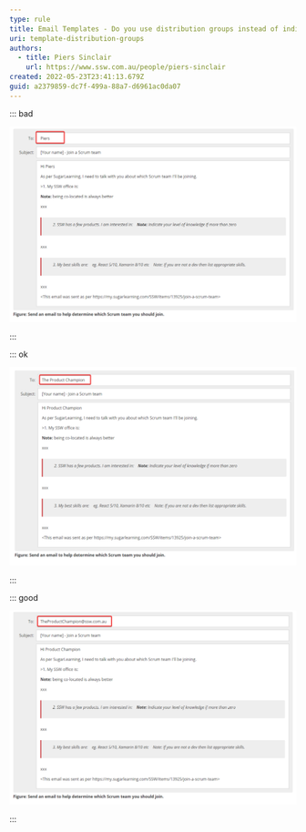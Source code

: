 ```yaml
---
type: rule
title: Email Templates - Do you use distribution groups instead of individuals?
uri: template-distribution-groups
authors:
  - title: Piers Sinclair
    url: https://www.ssw.com.au/people/piers-sinclair
created: 2022-05-23T23:41:13.679Z
guid: a2379859-dc7f-499a-88a7-d6961ac0da07
---
```



<!--endintro-->


::: bad

![Figure: Bad example - Piers is directly addressed](badexamplepiersaddresseddirectlyredbox.png)

:::

::: ok

![Figure: Okay example - The Product Champion moniker is used](okayexampleproductchampionmonikerusedredbox.png)

:::

::: good

![Figure: Good Example - TheProductChampion@ssw.com.au distribution group is used](goodexampleproductchampiondistributiongroupusedredbox.png)

:::